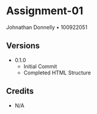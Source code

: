 # Assignment-01

Johnathan Donnelly • 100922051

## Versions

* 0.1.0
    * Initial Commit
    * Completed HTML Structure

## Credits

* N/A